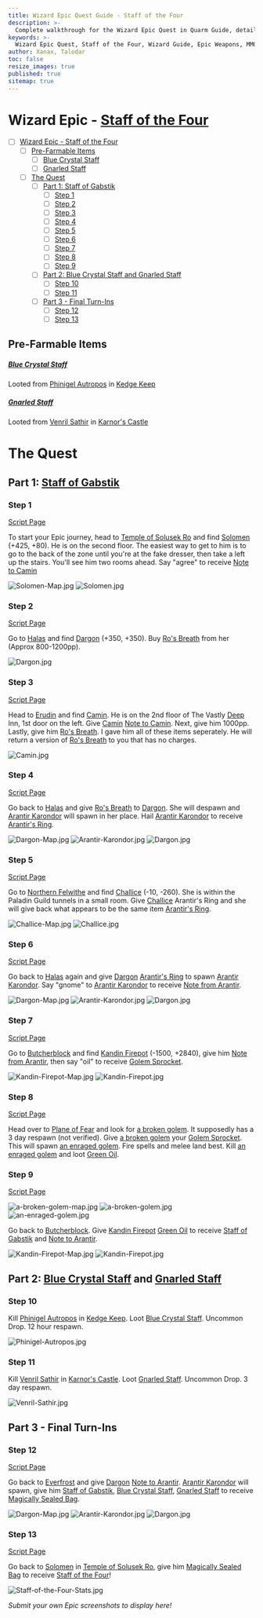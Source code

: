 ```yaml
---
title: Wizard Epic Quest Guide - Staff of the Four
description: >-
  Complete walkthrough for the Wizard Epic Quest in Quarm Guide, detailing the steps to obtain the Staff of the Four.
keywords: >-
  Wizard Epic Quest, Staff of the Four, Wizard Guide, Epic Weapons, MMORPG Quests
author: Xanax, Talodar
toc: false
resize_images: true
published: true
sitemap: true
---
```

# Wizard Epic - [Staff of the Four](https://www.pqdi.cc/item/14341)

- [ ] [Wizard Epic - Staff of the Four](#wizard-epic-staff-of-the-four)
    - [ ] [Pre-Farmable Items](#pre-farmable-items)
        - [ ] [Blue Crystal Staff](#blue-crystal-staff)
        - [ ] [Gnarled Staff](#gnarled-staff)
    - [ ] [The Quest](#the-quest)
        - [ ] [Part 1: Staff of Gabstik](#part-1-staff-of-gabstik)
            - [ ] [Step 1](#step-1)
            - [ ] [Step 2](#step-2)
            - [ ] [Step 3](#step-3)
            - [ ] [Step 4](#step-4)
            - [ ] [Step 5](#step-5)
            - [ ] [Step 6](#step-6)
            - [ ] [Step 7](#step-7)
            - [ ] [Step 8](#step-8)
            - [ ] [Step 9](#step-9)
        - [ ] [Part 2: Blue Crystal Staff and Gnarled Staff](#part-2-blue-crystal-staff-and-gnarled-staff)
            - [ ] [Step 10](#step-10)
            - [ ] [Step 11](#step-11)
        - [ ] [Part 3 - Final Turn-Ins](#part-3-final-turn-ins)
            - [ ] [Step 12](#step-12)
            - [ ] [Step 13](#step-13)

## Pre-Farmable Items
##### [Blue Crystal Staff](https://www.pqdi.cc/item/14337)
Looted from [Phinigel Autropos](https://www.pqdi.cc/npc/64001) in [Kedge Keep](https://www.pqdi.cc/zone/64)
##### [Gnarled Staff](https://www.pqdi.cc/item/14338)
Looted from [Venril Sathir](https://www.pqdi.cc/npc/102010) in [Karnor's Castle](https://www.pqdi.cc/zone/102)

# The Quest

## Part 1: [Staff of Gabstik](https://www.pqdi.cc/item/14339)
### Step 1
[Script Page](https://www.pqdi.cc/script-entities/soltemple/Solomen)

To start your Epic journey, head to [Temple of Solusek Ro](https://www.pqdi.cc/zone/80) and find [Solomen](https://www.pqdi.cc/npc/80023) (+425, +80). He is on the second floor. The easiest way to get to him is to go to the back of the zone until you're at the fake dresser, then take a left up the stairs. You'll see him two rooms ahead. Say "agree" to receive [Note to Camin](https://www.pqdi.cc/item/18088)

![Solomen-Map.jpg](/assets/images/epics/wizard/Solomen-Map.jpg)
![Solomen.jpg](/assets/images/epics/wizard/Solomen.jpg)

### Step 2 
[Script Page](https://www.pqdi.cc/script-entities/halas/Dargon)

Go to [Halas](https://www.pqdi.cc/zone/29) and find [Dargon](https://www.pqdi.cc/npc/29000) (+350, +350). Buy [Ro's Breath](https://www.pqdi.cc/item/14330) from her (Approx 800-1200pp).

![Dargon.jpg](/assets/images/epics/wizard/Solomen-Map.jpg)

### Step 3
[Script Page](https://www.pqdi.cc/script-entities/erudnext/Camin)

Head to [Erudin](https://www.pqdi.cc/zone/24) and find [Camin](https://www.pqdi.cc/npc/24004). He is on the 2nd floor of The Vastly [Deep](https://www.pqdi.cc/npc/85223) Inn, 1st door on the left. Give [Camin](https://www.pqdi.cc/npc/24004) [Note to Camin](https://www.pqdi.cc/item/18088). Next, give him 1000pp. Lastly, give him [Ro's Breath](https://www.pqdi.cc/item/14330). I gave him all of these items seperately. He will return a version of [Ro's Breath](https://www.pqdi.cc/item/14330) to you that has no charges.

![Camin.jpg](/assets/images/epics/wizard/Camin.jpg)

### Step 4
[Script Page](https://www.pqdi.cc/script-entities/halas/Dargon)

Go back to [Halas](https://www.pqdi.cc/zone/29) and give [Ro's Breath](https://www.pqdi.cc/item/14330) to [Dargon](https://www.pqdi.cc/npc/29000). She will despawn and [Arantir Karondor](https://www.pqdi.cc/npc/29089) will spawn in her place. Hail [Arantir Karondor](https://www.pqdi.cc/npc/29089) to receive [Arantir's Ring](https://www.pqdi.cc/item/14334).

![Dargon-Map.jpg](/assets/images/epics/wizard/Dargon-Map.jpg)
![Arantir-Karondor.jpg](/assets/images/epics/wizard/Arantir-Karondor.jpg)
![Dargon.jpg](/assets/images/epics/wizard/Dargon.jpg)

### Step 5
[Script Page](https://www.pqdi.cc/script-entities/felwithea/Challice)

Go to [Northern Felwithe](https://www.pqdi.cc/zone/61) and find [Challice](https://www.pqdi.cc/npc/61012) (-10, -260). She is within the Paladin Guild tunnels in a small room. Give [Challice](https://www.pqdi.cc/npc/61012) Arantir's Ring and she will give back what appears to be the same item [Arantir's Ring](https://www.pqdi.cc/item/14335).

![Challice-Map.jpg](/assets/images/epics/wizard/Challice-Map.jpg)
![Challice.jpg](/assets/images/epics/wizard/Challice.jpg)

### Step 6
[Script Page](https://www.pqdi.cc/script-entities/halas/Dargon)

 Go back to [Halas](https://www.pqdi.cc/zone/29) again and give [Dargon](https://www.pqdi.cc/npc/29000) [Arantir's Ring](https://www.pqdi.cc/item/14335) to spawn [Arantir Karondor](https://www.pqdi.cc/npc/29089). Say "gnome" to [Arantir Karondor](https://www.pqdi.cc/npc/29089) to receive [Note from Arantir](https://www.pqdi.cc/item/18169).

![Dargon-Map.jpg](/assets/images/epics/wizard/Dargon-Map.jpg)
![Arantir-Karondor.jpg](/assets/images/epics/wizard/Arantir-Karondor.jpg)
![Dargon.jpg](/assets/images/epics/wizard/Dargon.jpg)

### Step 7
[Script Page](script-entities/butcher/Kandin_Firepot)

Go to [Butcherblock](https://www.pqdi.cc/zone/68) and find [Kandin Firepot](https://www.pqdi.cc/npc/68109) (-1500, +2840), give him [Note from Arantir](https://www.pqdi.cc/item/18169), then say "oil" to receive [Golem Sprocket](https://www.pqdi.cc/item/14319).

![Kandin-Firepot-Map.jpg](/assets/images/epics/wizard/Kandin-Firepot-Map.jpg)
![Kandin-Firepot.jpg](/assets/images/epics/wizard/Kandin-Firepot.jpg)

### Step 8
[Script Page](https://www.pqdi.cc/script-entities/butcher/Kandin_Firepot)

Head over to [Plane of Fear](https://www.pqdi.cc/zone/72) and look for [a broken golem](https://www.pqdi.cc/npc/72074). It supposedly has a 3 day respawn (not verified). Give [a broken golem](https://www.pqdi.cc/npc/72074) your [Golem Sprocket](https://www.pqdi.cc/item/14319). This will spawn [an enraged golem](https://www.pqdi.cc/npc/72106). Fire spells and melee land best. Kill [an enraged golem](https://www.pqdi.cc/npc/72106) and loot [Green Oil](https://www.pqdi.cc/item/14349).

### Step 9
[Script Page](https://www.pqdi.cc/script-entities/fearplane/a_broken_golem)

![a-broken-golem-map.jpg](/assets/images/epics/wizard/a-broken-golem-map.jpg)
![a-broken-golem.jpg](/assets/images/epics/wizard/a-broken-golem.jpg)
![an-enraged-golem.jpg](/assets/images/epics/wizard/an-enraged-golem.jpg)

Go back to [Butcherblock](https://www.pqdi.cc/zone/68). Give [Kandin Firepot](https://www.pqdi.cc/npc/68109) [Green Oil](https://www.pqdi.cc/item/14349) to receive [Staff of Gabstik](https://www.pqdi.cc/item/14339) and [Note to Arantir](https://www.pqdi.cc/item/18168).

![Kandin-Firepot-Map.jpg](/assets/images/epics/wizard/Kandin-Firepot-Map.jpg)
![Kandin-Firepot.jpg](/assets/images/epics/wizard/Kandin-Firepot.jpg)

## Part 2: [Blue Crystal Staff](https://www.pqdi.cc/item/14337) and [Gnarled Staff](https://www.pqdi.cc/item/14338)

### Step 10
Kill [Phinigel Autropos](https://www.pqdi.cc/npc/64001) in [Kedge Keep](https://www.pqdi.cc/zone/64). Loot [Blue Crystal Staff](https://www.pqdi.cc/item/14337). Uncommon Drop. 12 hour respawn.

![Phinigel-Autropos.jpg](/assets/images/epics/wizard/Phinigel-Autropos.jpg)

### Step 11
Kill [Venril Sathir](https://www.pqdi.cc/npc/102010) in [Karnor's Castle](https://www.pqdi.cc/zone/102). Loot [Gnarled Staff](https://www.pqdi.cc/item/14338). Uncommon Drop. 3 day respawn.

![Venril-Sathir.jpg](/assets/images/epics/wizard/Venril-Sathir.jpg)

## Part 3 - Final Turn-Ins

### Step 12
[Script Page](https://www.pqdi.cc/script-entities/halas/Dargon)

Go back to [Everfrost](https://www.pqdi.cc/zone/30) and give [Dargon](https://www.pqdi.cc/npc/29000)  [Note to Arantir](https://www.pqdi.cc/item/18168). [Arantir Karondor](https://www.pqdi.cc/npc/29089) will spawn, give him [Staff of Gabstik](https://www.pqdi.cc/item/14339), [Blue Crystal Staff](https://www.pqdi.cc/item/14337), [Gnarled Staff](https://www.pqdi.cc/item/14338) to receive [Magically Sealed Bag](https://www.pqdi.cc/item/14340).

![Dargon-Map.jpg](/assets/images/epics/wizard/Dargon-Map.jpg)
![Arantir-Karondor.jpg](/assets/images/epics/wizard/Arantir-Karondor.jpg)
![Dargon.jpg](/assets/images/epics/wizard/Dargon.jpg)

### Step 13
[Script Page](https://www.pqdi.cc/script-entities/soltemple/Solomen)

Go back to [Solomen](https://www.pqdi.cc/npc/80023) in [Temple of Solusek Ro](https://www.pqdi.cc/zone/80), give him [Magically Sealed Bag](https://www.pqdi.cc/item/14340) to receive [Staff of the Four](https://www.pqdi.cc/item/14341)!

![Staff-of-the-Four-Stats.jpg](/assets/images/epics/wizard/Staff-of-the-Four-Stats.jpg)

_Submit your own Epic screenshots to display here!_